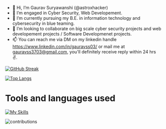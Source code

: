 - 👋 Hi, I’m Gaurav Suryawanshi (@astroxhacker)
- 👀 I’m engaged in Cyber Security, Web Developement.
- 🌱 I’m currently pursuing my B.E. in information technology and cybersecurity in blue teaming.
- 💞️ I’m looking to collaborate on big scale cyber security projects and web developement projects / Software Developmenet projects.
- 📫 You can reach me via DM on my linkedin handle https://www.linkedin.com/in/gauravss03/ or mail me at gauravss3703@gmail.com, you'll definitely receive reply within 24 hrs ✌.

[![GitHub Streak](https://github-readme-streak-stats.herokuapp.com?user=astroxhacker&theme=dark&hide_border=true&background=000000)](https://git.io/streak-stats)

[![Top Langs](https://github-readme-stats.vercel.app/api/top-langs/?username=astroxhacker)](https://github.com/anuraghazra/github-readme-stats)

# Tools and languages used
[![My Skills](https://skillicons.dev/icons?i=js,html,css,bootstrap,django,figma,linux,mongodb,vscode,wordpress,py)](https://skillicons.dev)
<!---
astroxhacker/astroxhacker is a ✨ special ✨ repository because its `README.md` (this file) appears on your GitHub profile.
You can click the Preview link to take a look at your changes.
--->
![contributions](https://user-images.githubusercontent.com/109857735/199249966-32d1c2ab-19f9-4e61-b81f-22ad9642a907.svg)
